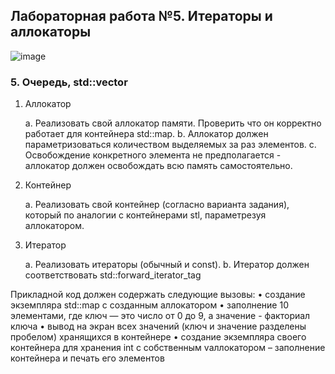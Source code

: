 ## Лабораторная работа №5. Итераторы и аллокаторы


![image](https://github.com/Hsbnn/LROOPLabs/assets/116022974/59e8c69b-f03c-4326-9d4c-47ab0b4b7dcc)


### 5. Очередь, std::vector


1. Аллокатор
   
   a. Реализовать свой аллокатор памяти. Проверить что он корректно работает для 
   контейнера std::map. 
   b. Аллокатор должен параметризоваться количеством выделяемых за раз элементов. 
   c. Освобождение конкретного элемента не предполагается - аллокатор должен 
   освобождать всю память самостоятельно. 

2. Контейнер
   
   a. Реализовать свой контейнер (согласно варианта задания), который по аналогии с 
   контейнерами stl, параметрезуя аллокатором. 

3. Итератор
   
   a. Реализовать итераторы (обычный и const).
   b. Итератор должен соответствовать std::forward_iterator_tag


Прикладной код должен содержать следующие вызовы:
• создание экземпляра std::map с созданным аллокатором
• заполнение 10 элементами, где ключ — это число от 0 до 9, а значение - факториал ключа
• вывод на экран всех значений (ключ и значение разделены пробелом) хранящихся в 
контейнере
• создание экземпляра своего контейнера для хранения int с собственным vаллокатором –
заполнение контейнера и печать его элементов
